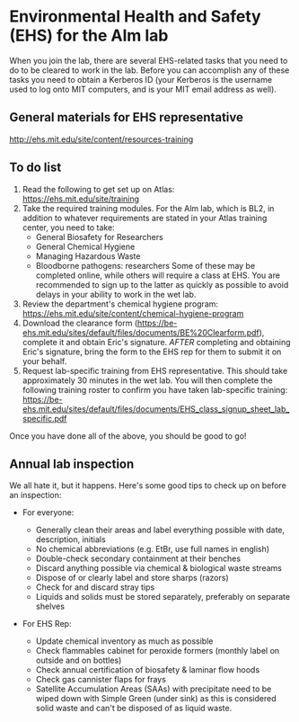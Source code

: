# Environmental Health and Safety (EHS) for the Alm lab
When you join the lab, there are several EHS-related tasks that you need to do to be cleared to work in the lab.  Before you can accomplish any of these tasks you need to obtain a Kerberos ID (your Kerberos is the username used to log onto MIT computers, and is your MIT email address as well).

## General materials for EHS representative
http://ehs.mit.edu/site/content/resources-training

## To do list
1.  Read the following to get set up on Atlas: https://ehs.mit.edu/site/training
2.  Take the required training modules.  For the Alm lab, which is BL2, in addition to whatever requirements are stated in your Atlas training center, you need to take:
    * General Biosafety for Researchers
    * General Chemical Hygiene
    * Managing Hazardous Waste
    * Bloodborne pathogens: researchers
Some of these may be completed online, while others will require a class at EHS.  You are recommended to sign up to the latter as quickly as possible to avoid delays in your ability to work in the wet lab.
3.  Review the department's chemical hygiene program: https://ehs.mit.edu/site/content/chemical-hygiene-program
4.  Download the clearance form (https://be-ehs.mit.edu/sites/default/files/documents/BE%20Clearform.pdf), complete it and obtain Eric's signature.  _AFTER_ completing and obtaining Eric's signature, bring the form to the EHS rep for them to submit it on your behalf.
5.  Request lab-specific training from EHS representative.  This should take approximately 30 minutes in the wet lab.  You will then complete the following training roster to confirm you have taken lab-specific training: https://be-ehs.mit.edu/sites/default/files/documents/EHS_class_signup_sheet_lab_specific.pdf

Once you have done all of the above, you should be good to go!

## Annual lab inspection
We all hate it, but it happens.  Here's some good tips to check up on before an inspection:

* For everyone:
   * Generally clean their areas and label everything possible with date, description, initials
   * No chemical abbreviations (e.g. EtBr, use full names in english)
   * Double-check secondary containment at their benches
   * Discard anything possible via chemical & biological waste streams
   * Dispose of or clearly label and store sharps (razors)
   * Check for and discard stray tips
   * Liquids and solids must be stored separately, preferably on separate shelves

* For EHS Rep:
   * Update chemical inventory as much as possible
   * Check flammables cabinet for peroxide formers (monthly label on outside and on bottles)
   * Check annual certification of biosafety & laminar flow hoods
   * Check gas cannister flaps for frays
   * Satellite Accumulation Areas (SAAs) with precipitate need to be wiped down with Simple Green (under sink) as this is considered solid waste and can't be disposed of as liquid waste.
